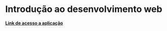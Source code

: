 # Introdução ao desenvolvimento web

**[Link de acesso a aplicação](https://introducao-desenvolvimento-web.vercel.app)**
